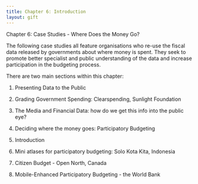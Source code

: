 ```yaml
---
title: Chapter 6: Introduction
layout: gift
---
```


Chapter 6: Case Studies - Where Does the Money Go?

The following case studies all feature organisations who re-use the fiscal data released by governments about where money is spent. They seek to promote better specialist and public understanding of the data and increase participation in the budgeting process.

There are two main sections within this chapter:


1. Presenting Data to the Public
1. Grading Government Spending: Clearspending, Sunlight Foundation
2. The Media and Financial Data: how do we get this info into the public eye?


2. Deciding where the money goes: Participatory Budgeting
1. Introduction
2. Mini atlases for participatory budgeting: Solo Kota Kita, Indonesia
3. Citizen Budget - Open North, Canada
4. Mobile-Enhanced Participatory Budgeting - the World Bank